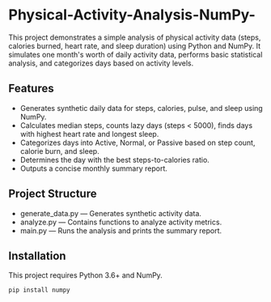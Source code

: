 # Physical-Activity-Analysis-NumPy-
This project demonstrates a simple analysis of physical activity data (steps, calories burned, heart rate, and sleep duration) using Python and NumPy. It simulates one month's worth of daily activity data, performs basic statistical analysis, and categorizes days based on activity levels.
## Features
- Generates synthetic daily data for steps, calories, pulse, and sleep using NumPy.
- Calculates median steps, counts lazy days (steps < 5000), finds days with highest heart rate and longest sleep.
- Categorizes days into Active, Normal, or Passive based on step count, calorie burn, and sleep.
- Determines the day with the best steps-to-calories ratio.
- Outputs a concise monthly summary report.
## Project Structure
- generate_data.py — Generates synthetic activity data.
- analyze.py — Contains functions to analyze activity metrics.
- main.py — Runs the analysis and prints the summary report.
## Installation
This project requires Python 3.6+ and NumPy.
```bash
pip install numpy
